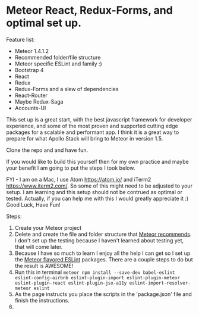 # Meteor React, Redux-Forms, and optimal set up.

Feature list:

 * Meteor 1.4.1.2
 * Recommended folder/file structure
 * Meteor specific ESLint and family :)
 * Bootstrap 4
 * React
 * Redux
 * Redux-Forms and a slew of dependencies
 * React-Router
 * Maybe Redux-Saga
 * Accounts-UI

This set up is a great start, with the best javascript framework for developer experience, and some of the most proven and supported cutting edge packages for a scalable and performant app.  I think it is a great way to prepare for what Apollo Stack will bring to Meteor in version 1.5.

Clone the repo and and have fun.

If you would like to build this yourself then for my own practice and maybe your benefit I am going to put the steps I took below.

FYI - I am on a Mac, I use Atom https://atom.io/ and iTerm2 https://www.iterm2.com/.  So some of this might need to be adjusted to your setup. I am learning and this setup should not be contrued as optimal or tested.  Actually, if you can help me with this I would greatly appreciate it :)
Good Luck, Have Fun!

Steps:

1. Create your Meteor project
2. Delete and create the file and folder structure that [Meteor recommends](https://guide.meteor.com/structure.html#example-app-structure).  I don't set up the testing because I haven't learned about testing yet, that will come later.
3. Because I have so much to learn I enjoy all the help I can get so I set up the [Meteor flavored ESLint](https://guide.meteor.com/code-style.html#eslint-installing) packages.  There are a couple steps to do but the result is AWESOME!
4. Run this in terminal ```meteor npm install --save-dev babel-eslint eslint-config-airbnb eslint-plugin-import eslint-plugin-meteor eslint-plugin-react eslint-plugin-jsx-a11y eslint-import-resolver-meteor eslint```
5. As the page instructs you place the scripts in the 'package.json' file and finish the instructions.
6. 
